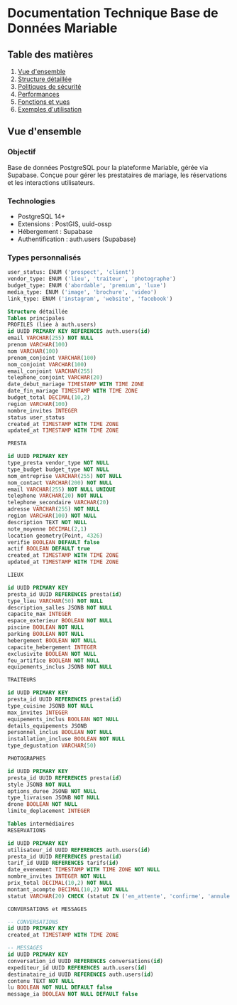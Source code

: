 # Documentation Technique Base de Données Mariable

## Table des matières
1. [Vue d'ensemble](#vue-densemble)
2. [Structure détaillée](#structure-détaillée)
3. [Politiques de sécurité](#politiques-de-sécurité)
4. [Performances](#performances)
5. [Fonctions et vues](#fonctions-et-vues)
6. [Exemples d'utilisation](#exemples-dutilisation)

## Vue d'ensemble

### Objectif
Base de données PostgreSQL pour la plateforme Mariable, gérée via Supabase. Conçue pour gérer les prestataires de mariage, les réservations et les interactions utilisateurs.

### Technologies
- PostgreSQL 14+
- Extensions : PostGIS, uuid-ossp
- Hébergement : Supabase
- Authentification : auth.users (Supabase)

### Types personnalisés
```sql
user_status: ENUM ('prospect', 'client')
vendor_type: ENUM ('lieu', 'traiteur', 'photographe')
budget_type: ENUM ('abordable', 'premium', 'luxe')
media_type: ENUM ('image', 'brochure', 'video')
link_type: ENUM ('instagram', 'website', 'facebook')

Structure détaillée
Tables principales
PROFILES (liée à auth.users)
id UUID PRIMARY KEY REFERENCES auth.users(id)
email VARCHAR(255) NOT NULL
prenom VARCHAR(100)
nom VARCHAR(100)
prenom_conjoint VARCHAR(100)
nom_conjoint VARCHAR(100)
email_conjoint VARCHAR(255)
telephone_conjoint VARCHAR(20)
date_debut_mariage TIMESTAMP WITH TIME ZONE
date_fin_mariage TIMESTAMP WITH TIME ZONE
budget_total DECIMAL(10,2)
region VARCHAR(100)
nombre_invites INTEGER
status user_status
created_at TIMESTAMP WITH TIME ZONE
updated_at TIMESTAMP WITH TIME ZONE

PRESTA

id UUID PRIMARY KEY
type_presta vendor_type NOT NULL
type_budget budget_type NOT NULL
nom_entreprise VARCHAR(255) NOT NULL
nom_contact VARCHAR(200) NOT NULL
email VARCHAR(255) NOT NULL UNIQUE
telephone VARCHAR(20) NOT NULL
telephone_secondaire VARCHAR(20)
adresse VARCHAR(255) NOT NULL
region VARCHAR(100) NOT NULL
description TEXT NOT NULL
note_moyenne DECIMAL(2,1)
location geometry(Point, 4326)
verifie BOOLEAN DEFAULT false
actif BOOLEAN DEFAULT true
created_at TIMESTAMP WITH TIME ZONE
updated_at TIMESTAMP WITH TIME ZONE

LIEUX

id UUID PRIMARY KEY
presta_id UUID REFERENCES presta(id)
type_lieu VARCHAR(50) NOT NULL
description_salles JSONB NOT NULL
capacite_max INTEGER
espace_exterieur BOOLEAN NOT NULL
piscine BOOLEAN NOT NULL
parking BOOLEAN NOT NULL
hebergement BOOLEAN NOT NULL
capacite_hebergement INTEGER
exclusivite BOOLEAN NOT NULL
feu_artifice BOOLEAN NOT NULL
equipements_inclus JSONB NOT NULL

TRAITEURS

id UUID PRIMARY KEY
presta_id UUID REFERENCES presta(id)
type_cuisine JSONB NOT NULL
max_invites INTEGER
equipements_inclus BOOLEAN NOT NULL
details_equipements JSONB
personnel_inclus BOOLEAN NOT NULL
installation_incluse BOOLEAN NOT NULL
type_degustation VARCHAR(50)

PHOTOGRAPHES

id UUID PRIMARY KEY
presta_id UUID REFERENCES presta(id)
style JSONB NOT NULL
options_duree JSONB NOT NULL
type_livraison JSONB NOT NULL
drone BOOLEAN NOT NULL
limite_deplacement INTEGER

Tables intermédiaires
RESERVATIONS

id UUID PRIMARY KEY
utilisateur_id UUID REFERENCES auth.users(id)
presta_id UUID REFERENCES presta(id)
tarif_id UUID REFERENCES tarifs(id)
date_evenement TIMESTAMP WITH TIME ZONE NOT NULL
nombre_invites INTEGER NOT NULL
prix_total DECIMAL(10,2) NOT NULL
montant_acompte DECIMAL(10,2) NOT NULL
statut VARCHAR(20) CHECK (statut IN ('en_attente', 'confirme', 'annule'))

CONVERSATIONS et MESSAGES

-- CONVERSATIONS
id UUID PRIMARY KEY
created_at TIMESTAMP WITH TIME ZONE

-- MESSAGES
id UUID PRIMARY KEY
conversation_id UUID REFERENCES conversations(id)
expediteur_id UUID REFERENCES auth.users(id)
destinataire_id UUID REFERENCES auth.users(id)
contenu TEXT NOT NULL
lu BOOLEAN NOT NULL DEFAULT false
message_ia BOOLEAN NOT NULL DEFAULT false

